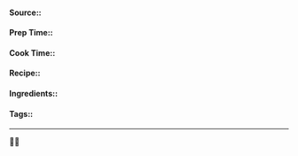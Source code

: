 #### Source::
#### Prep Time:: 
#### Cook Time:: 
#### Recipe::
#### Ingredients:: 
#### Tags:: 

---

👨‍🍳